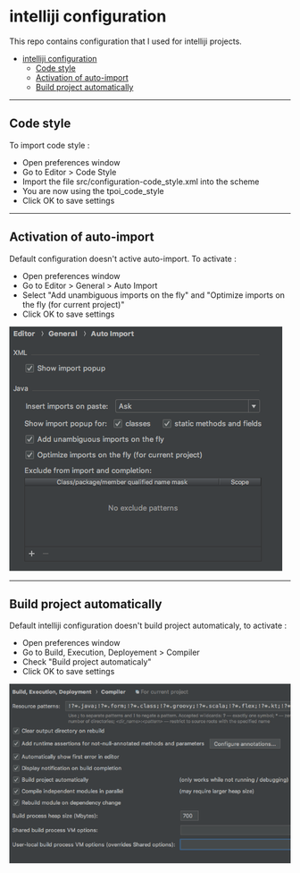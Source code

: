 # intelliji configuration
This repo contains configuration that I used for intelliji projects.

- [intelliji configuration](#intelliji-configuration)
    - [Code style](#code-style)
    - [Activation of auto-import](#activation-of-auto-import)
    - [Build project automatically](#build-project-automatically)

----
## Code style
To import code style :
-  Open preferences window
-  Go to Editor > Code Style
-  Import the file src/configuration-code_style.xml into the scheme
-  You are now using the tpoi_code_style
-  Click OK to save settings
----
## Activation of auto-import
Default configuration doesn't active auto-import.
To activate : 
-  Open preferences window
-  Go to Editor > General > Auto Import
-  Select "Add unambiguous imports on the fly" and "Optimize imports on the fly (for current project)"
-  Click OK to save settings

![Screenshot](screenshots/auto-import.png)

----
## Build project automatically
Default intelliji configuration doesn't build project automaticaly, to activate : 
-  Open preferences window
-  Go to Build, Execution, Deployement > Compiler
-  Check "Build project automaticaly"
-  Click OK to save settings

![Screenshot](screenshots/build_project_automaticaly.png)